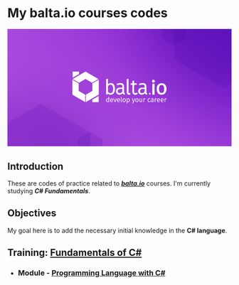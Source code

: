 # My balta.io courses codes

<img src="img\balta.io_logo.png"/>

## Introduction

These are codes of practice related to <a href="https://balta.io/">***balta.io***</a> courses. I'm currently studying <a heref="https://balta.io/cursos/fundamentos-csharp">***C# Fundamentals***</a>.

## Objectives

My goal here is to add the necessary initial knowledge in the **C# language**.

## Training: <a href="https://github.com/Marcos-Vitor123/my-balta-io-courses-codes/blob/8337a8697ae738dfc7337b50de5fd733e8d52880/course-01">Fundamentals of C#</a>
 
- ### Module - <a href="https://github.com/Marcos-Vitor123/my-balta-io-courses-codes/blob/6b28306ff611efe1b67d604d46f0fceb7af0f8c3/module-05">Programming Language with C#</a>